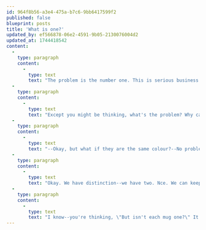 ```yaml
---
id: 964f8b56-a3e4-475a-b7c6-9bb6417599f2
published: false
blueprint: posts
title: 'What is one?'
updated_by: ef566878-06e2-4591-9b05-2130076004d2
updated_at: 1744418542
content:
  -
    type: paragraph
    content:
      -
        type: text
        text: "The problem is the number one. This is serious business. Everything depends on it. Because--well, it's hard to explain, but basically: I cannot account for its existence. And if not for one, then what of two, and three, and four, and--"
  -
    type: paragraph
    content:
      -
        type: text
        text: "Except you might be thinking, what's the problem? Why can't we just jump straight to two? And it almost seems like you're right. After all, if I have two mugs, say, then they are two. And I can tell that they are two because this one is green and this one is blue, for example. They are distinct."
  -
    type: paragraph
    content:
      -
        type: text
        text: "--Okay, but what if they are the same colour?--No problem! I can take a piece of chalk--the sage's timeless tool--and draw a line on my floor and put a mug on one side and a mug on the other, and there are both mugs. We've divided mug from mug, we've divided them in twain, and we've got two. That's what twain means--two. Old English or something, I guess."
  -
    type: paragraph
    content:
      -
        type: text
        text: "Okay. We have distinction--we have two. Nce. We can keep going--more distinctions, more numbers. Doesn't have to be mugs. Could be pancakes. Could be piles of salt. But it's better not to think about piles of salt -- that one has its own problems. Point is, now that you have two, you can draw two lines of chalk, and then you can distinguish between three mugs. So now you have three. You can go on that way as long as you like--or, practically speaking,, until you run out of chalk. I doubt anyone's broken through the high thousands. Who wants to hold a piece of chalk for that long?"
  -
    type: paragraph
    content:
      -
        type: text
        text: "I know--you're thinking, \"But isn't each mug one?\" It's not that easy, unfortunately. Like what if you drop your mug on the tile floor of your kitchen and it breaks in two? Is it one mug or two? Or none? What if you don't know how many pieces it's broken into? You might not keep enough chalk around to count them. Suppose your mug, as some do, has an inside and an outside. Count 'em--that's two! I know it's not everyone's style, but I prefer to skip over all these conundra and just say: there is this side of the chalk line and that side, and each is one, and both are two."
---
```


